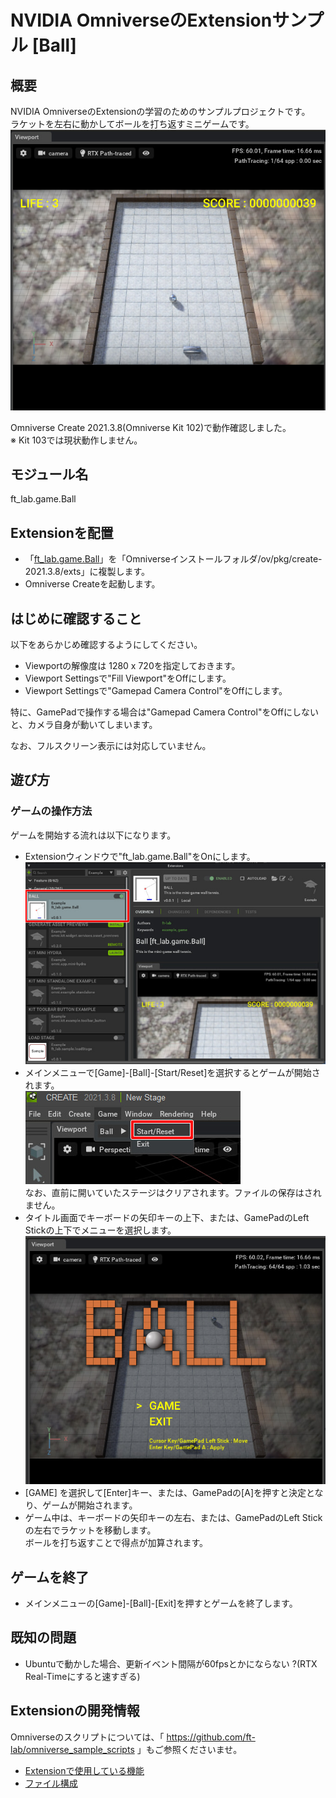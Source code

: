 # NVIDIA OmniverseのExtensionサンプル [Ball]

## 概要

NVIDIA OmniverseのExtensionの学習のためのサンプルプロジェクトです。     
ラケットを左右に動かしてボールを打ち返すミニゲームです。     
![ball_game.jpg](./doc/images/ball_game.jpg)    

Omniverse Create 2021.3.8(Omniverse Kit 102)で動作確認しました。    
※ Kit 103では現状動作しません。     

## モジュール名

ft_lab.game.Ball

## Extensionを配置

* 「[ft_lab.game.Ball](ft_lab.game.Ball)」を「Omniverseインストールフォルダ/ov/pkg/create-2021.3.8/exts」に複製します。       
* Omniverse Createを起動します。      

## はじめに確認すること

以下をあらかじめ確認するようにしてください。     

* Viewportの解像度は 1280 x 720を指定しておきます。     
* Viewport Settingsで"Fill Viewport"をOffにします。
* Viewport Settingsで"Gamepad Camera Control"をOffにします。

特に、GamePadで操作する場合は"Gamepad Camera Control"をOffにしないと、カメラ自身が動いてしまいます。     

なお、フルスクリーン表示には対応していません。     

## 遊び方

### ゲームの操作方法

ゲームを開始する流れは以下になります。      

* Extensionウィンドウで"ft_lab.game.Ball"をOnにします。    
![ball_run_01.jpg](./doc/images/ball_run_01.jpg)    
* メインメニューで[Game]-[Ball]-[Start/Reset]を選択するとゲームが開始されます。      
![ball_run_02.jpg](./doc/images/ball_run_02.jpg)    
なお、直前に開いていたステージはクリアされます。ファイルの保存はされません。     
* タイトル画面でキーボードの矢印キーの上下、または、GamePadのLeft Stickの上下でメニューを選択します。    
![ball_title.jpg](./doc/images/ball_title.jpg)    
* [GAME] を選択して[Enter]キー、または、GamePadの[A]を押すと決定となり、ゲームが開始されます。
* ゲーム中は、キーボードの矢印キーの左右、または、GamePadのLeft Stickの左右でラケットを移動します。      
ボールを打ち返すことで得点が加算されます。     

## ゲームを終了

* メインメニューの[Game]-[Ball]-[Exit]を押すとゲームを終了します。    

## 既知の問題

* Ubuntuで動かした場合、更新イベント間隔が60fpsとかにならない ?(RTX Real-Timeにすると速すぎる)

## Extensionの開発情報

Omniverseのスクリプトについては、「 https://github.com/ft-lab/omniverse_sample_scripts 」もご参照くださいませ。     

* [Extensionで使用している機能](./doc/extension_00.md)
* [ファイル構成](./doc/extension_01.md)

